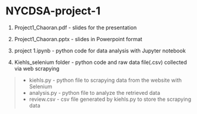 # NYCDSA-project-1

1. Project1_Chaoran.pdf - slides for the presentation
2. Project1_Chaoran.pptx - slides in Powerpoint format
3. project 1.ipynb - python code for data analysis with Jupyter notebook

4. Kiehls_selenium folder - python code and raw data file(.csv) collected via web scrapying
>* kiehls.py - python file to scrapying data from the website with Selenium
>* analysis.py - python file to analyze the retrieved data
>* review.csv - csv file generated by kiehls.py to store the scrapying data
